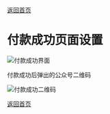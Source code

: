 [返回首页](../../README.md)

# 付款成功页面设置

![付款成功界面](https://docssl.cdn.maodou.io/docs/quickstart/pay-page-1.jpg)

付款成功后弹出的公众号二维码

![付款成功二维码](https://docssl.cdn.maodou.io/docs/quickstart/pay-page-2.jpg)





[返回首页](../../README.md)
